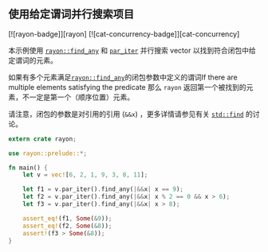 ## 使用给定谓词并行搜索项目

[![rayon-badge]][rayon] [![cat-concurrency-badge]][cat-concurrency]

本示例使用 [`rayon::find_any`] 和 [`par_iter`] 并行搜索 vector 以找到符合闭包中给定谓词的元素。

如果有多个元素满足[`rayon::find_any`]的闭包参数中定义的谓词If there are multiple elements satisfying the predicate 那么  `rayon` 返回第一个被找到的元素，不一定是第一个（顺序位置）元素。

请注意，闭包的参数是对引用的引用 (`&&x`) ，更多详情请参见有关 [`std::find`] 的讨论。

```rust
extern crate rayon;

use rayon::prelude::*;

fn main() {
    let v = vec![6, 2, 1, 9, 3, 8, 11];

    let f1 = v.par_iter().find_any(|&&x| x == 9);
    let f2 = v.par_iter().find_any(|&&x| x % 2 == 0 && x > 6);
    let f3 = v.par_iter().find_any(|&&x| x > 8);

    assert_eq!(f1, Some(&9));
    assert_eq!(f2, Some(&8));
    assert!(f3 > Some(&8));
}
```

[`par_iter`]: https://docs.rs/rayon/*/rayon/iter/trait.IntoParallelRefIterator.html#tymethod.par_iter
[`rayon::find_any`]: https://docs.rs/rayon/*/rayon/iter/trait.ParallelIterator.html#method.find_any
[`std::find`]: https://doc.rust-lang.org/std/iter/trait.Iterator.html#method.find
